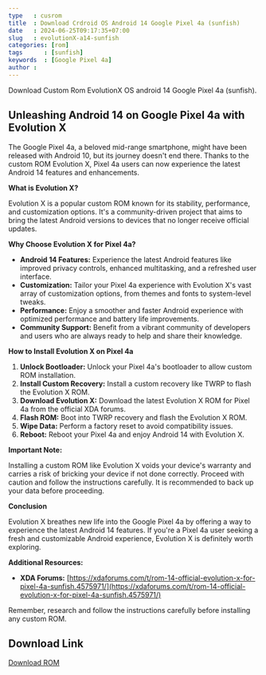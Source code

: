 ```yaml
---
type   : cusrom
title  : Download Crdroid OS Android 14 Google Pixel 4a (sunfish)
date   : 2024-06-25T09:17:35+07:00
slug   : evolutionX-a14-sunfish
categories: [rom]
tags      : [sunfish]
keywords  : [Google Pixel 4a]
author : 
---
```


Download Custom Rom EvolutionX OS android 14 Google Pixel 4a (sunfish).

## Unleashing Android 14 on Google Pixel 4a with Evolution X

The Google Pixel 4a, a beloved mid-range smartphone, might have been released with Android 10, but its journey doesn't end there. Thanks to the custom ROM Evolution X, Pixel 4a users can now experience the latest Android 14 features and enhancements. 

**What is Evolution X?**

Evolution X is a popular custom ROM known for its stability, performance, and customization options. It's a community-driven project that aims to bring the latest Android versions to devices that no longer receive official updates.

**Why Choose Evolution X for Pixel 4a?**

* **Android 14 Features:** Experience the latest Android features like improved privacy controls, enhanced multitasking, and a refreshed user interface.
* **Customization:** Tailor your Pixel 4a experience with Evolution X's vast array of customization options, from themes and fonts to system-level tweaks.
* **Performance:** Enjoy a smoother and faster Android experience with optimized performance and battery life improvements.
* **Community Support:** Benefit from a vibrant community of developers and users who are always ready to help and share their knowledge.

**How to Install Evolution X on Pixel 4a**

1. **Unlock Bootloader:** Unlock your Pixel 4a's bootloader to allow custom ROM installation.
2. **Install Custom Recovery:** Install a custom recovery like TWRP to flash the Evolution X ROM.
3. **Download Evolution X:** Download the latest Evolution X ROM for Pixel 4a from the official XDA forums.
4. **Flash ROM:** Boot into TWRP recovery and flash the Evolution X ROM.
5. **Wipe Data:** Perform a factory reset to avoid compatibility issues.
6. **Reboot:** Reboot your Pixel 4a and enjoy Android 14 with Evolution X.

**Important Note:**

Installing a custom ROM like Evolution X voids your device's warranty and carries a risk of bricking your device if not done correctly. Proceed with caution and follow the instructions carefully. It is recommended to back up your data before proceeding.

**Conclusion**

Evolution X breathes new life into the Google Pixel 4a by offering a way to experience the latest Android 14 features. If you're a Pixel 4a user seeking a fresh and customizable Android experience, Evolution X is definitely worth exploring.

**Additional Resources:**

* **XDA Forums:** [https://xdaforums.com/t/rom-14-official-evolution-x-for-pixel-4a-sunfish.4575971/](https://xdaforums.com/t/rom-14-official-evolution-x-for-pixel-4a-sunfish.4575971/)

Remember, research and follow the instructions carefully before installing any custom ROM.

## Download Link
[Download ROM](https://sourceforge.net/projects/evolution-x/files/sunfish/14/)

